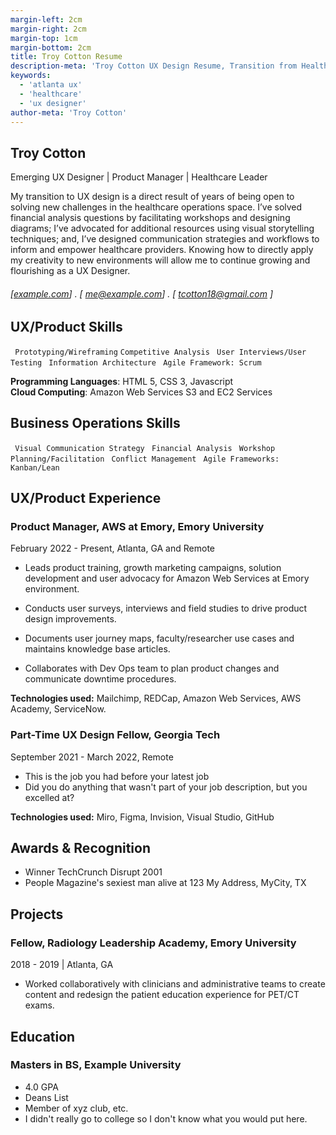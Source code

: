 ```yaml
---
margin-left: 2cm
margin-right: 2cm
margin-top: 1cm
margin-bottom: 2cm
title: Troy Cotton Resume
description-meta: 'Troy Cotton UX Design Resume, Transition from Healthcare to UX Design'
keywords: 
  - 'atlanta ux' 
  - 'healthcare' 
  - 'ux designer'
author-meta: 'Troy Cotton'
---
```

## Troy Cotton 
Emerging UX Designer | Product Manager | Healthcare Leader 

My transition to UX design is a direct result of years of being open to solving new challenges in the healthcare operations space. I’ve solved financial analysis questions by facilitating workshops and designing diagrams; I’ve advocated for additional resources using visual storytelling techniques; and, I’ve designed communication strategies and workflows to inform and empower healthcare providers. Knowing how to directly apply my creativity to new environments will allow me to continue growing and flourishing as a UX Designer. 
###### [[example.com](https://example.com)] . [ me@example.com] . [ tcotton18@gmail.com ]

## UX/Product Skills
``` Prototyping/Wireframing```
``` Competitive Analysis ```
``` User Interviews/User Testing```
``` Information Architecture```
``` Agile Framework: Scrum```

**Programming Languages**: HTML 5, CSS 3, Javascript  
**Cloud Computing**: Amazon Web Services S3 and EC2 Services

## Business Operations Skills
``` Visual Communication Strategy```
``` Financial Analysis```
``` Workshop Planning/Facilitation```
``` Conflict Management```
``` Agile Frameworks: Kanban/Lean```


## UX/Product Experience
### Product Manager, AWS at Emory, Emory University
February 2022 - Present, Atlanta, GA and Remote

- Leads product training, growth marketing campaigns, solution development and user advocacy for Amazon Web Services at Emory environment.

- Conducts user surveys, interviews and field studies to drive product design improvements. 

- Documents user journey maps, faculty/researcher use cases and maintains knowledge base articles. 

- Collaborates with Dev Ops team to plan product changes and communicate downtime procedures.  

**Technologies used:** Mailchimp, REDCap, Amazon Web Services, AWS Academy, ServiceNow. 

### Part-Time UX Design Fellow, Georgia Tech
September 2021 - March 2022, Remote

- This is the job you had before your latest job
- Did you do anything that wasn't part of your job description, but you excelled at? 

**Technologies used:** Miro, Figma, Invision, Visual Studio, GitHub 









## Awards & Recognition 
  * Winner TechCrunch Disrupt 2001
  * People Magazine's sexiest man alive at 123 My Address, MyCity, TX

## Projects
### Fellow, Radiology Leadership Academy, Emory University
2018 - 2019 | Atlanta, GA

- Worked collaboratively with clinicians and administrative teams to create content and redesign the patient education experience for PET/CT exams. 

## Education 

### Masters in BS, Example University 

- 4.0 GPA 
- Deans List
- Member of xyz club, etc. 
- I didn't really go to college so I don't know what you would put here. 
